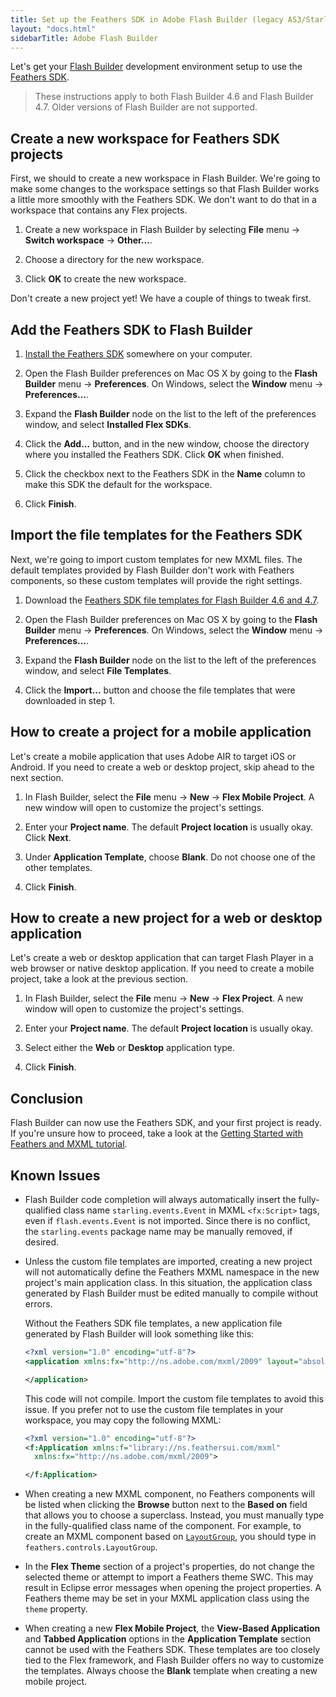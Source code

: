 ```yaml
---
title: Set up the Feathers SDK in Adobe Flash Builder (legacy AS3/Starling version)
layout: "docs.html"
sidebarTitle: Adobe Flash Builder
---
```


Let's get your [Flash Builder](https://en.wikipedia.org/wiki/Adobe_Flash_Builder) development environment setup to use the [Feathers SDK](/learn/as3-starling/sdk/).

> These instructions apply to both Flash Builder 4.6 and Flash Builder 4.7. Older versions of Flash Builder are not supported.

## Create a new workspace for Feathers SDK projects

First, we should to create a new workspace in Flash Builder. We're going to make some changes to the workspace settings so that Flash Builder works a little more smoothly with the Feathers SDK. We don't want to do that in a workspace that contains any Flex projects.

1. Create a new workspace in Flash Builder by selecting **File** menu → **Switch workspace** → **Other...**.

2. Choose a directory for the new workspace.

3. Click **OK** to create the new workspace.

Don't create a new project yet! We have a couple of things to tweak first.

## Add the Feathers SDK to Flash Builder

1. [Install the Feathers SDK](./installation-instructions.md) somewhere on your computer.

2. Open the Flash Builder preferences on Mac OS X by going to the **Flash Builder** menu → **Preferences**. On Windows, select the **Window** menu → **Preferences...**.

3. Expand the **Flash Builder** node on the list to the left of the preferences window, and select **Installed Flex SDKs**.

4. Click the **Add...** button, and in the new window, choose the directory where you installed the Feathers SDK. Click **OK** when finished.

5. Click the checkbox next to the Feathers SDK in the **Name** column to make this SDK the default for the workspace.

6. Click **Finish**.

## Import the file templates for the Feathers SDK

Next, we're going to import custom templates for new MXML files. The default templates provided by Flash Builder don't work with Feathers components, so these custom templates will provide the right settings.

1. Download the <a href="ide-file-templates/feathers-file-templates-flash-builder.xml" download>Feathers SDK file templates for Flash Builder 4.6 and 4.7</a>.

2. Open the Flash Builder preferences on Mac OS X by going to the **Flash Builder** menu → **Preferences**. On Windows, select the **Window** menu → **Preferences...**.

3. Expand the **Flash Builder** node on the list to the left of the preferences window, and select **File Templates**.

4. Click the **Import...** button and choose the file templates that were downloaded in step 1.

## How to create a project for a mobile application

Let's create a mobile application that uses Adobe AIR to target iOS or Android. If you need to create a web or desktop project, skip ahead to the next section.

1. In Flash Builder, select the **File** menu → **New** → **Flex Mobile Project**. A new window will open to customize the project's settings.

2. Enter your **Project name**. The default **Project location** is usually okay. Click **Next**.

3. Under **Application Template**, choose **Blank**. Do not choose one of the other templates.

4. Click **Finish**.

## How to create a new project for a web or desktop application

Let's create a web or desktop application that can target Flash Player in a web browser or native desktop application. If you need to create a mobile project, take a look at the previous section.

1. In Flash Builder, select the **File** menu → **New** → **Flex Project**. A new window will open to customize the project's settings.

2. Enter your **Project name**. The default **Project location** is usually okay.

3. Select either the **Web** or **Desktop** application type.

4. Click **Finish**.

## Conclusion

Flash Builder can now use the Feathers SDK, and your first project is ready. If you're unsure how to proceed, take a look at the [Getting Started with Feathers and MXML tutorial](./getting-started-mxml.md).

## Known Issues

- Flash Builder code completion will always automatically insert the fully-qualified class name `starling.events.Event` in MXML `<fx:Script>` tags, even if `flash.events.Event` is not imported. Since there is no conflict, the `starling.events` package name may be manually removed, if desired.

- Unless the custom file templates are imported, creating a new project will not automatically define the Feathers MXML namespace in the new project's main application class. In this situation, the application class generated by Flash Builder must be edited manually to compile without errors.

  Without the Feathers SDK file templates, a new application file generated by Flash Builder will look something like this:

  ```xml
  <?xml version="1.0" encoding="utf-8"?>
  <application xmlns:fx="http://ns.adobe.com/mxml/2009" layout="absolute">

  </application>
  ```

  This code will not compile. Import the custom file templates to avoid this issue. If you prefer not to use the custom file templates in your workspace, you may copy the following MXML:

  ```xml
  <?xml version="1.0" encoding="utf-8"?>
  <f:Application xmlns:f="library://ns.feathersui.com/mxml"
    xmlns:fx="http://ns.adobe.com/mxml/2009">

  </f:Application>
  ```

- When creating a new MXML component, no Feathers components will be listed when clicking the **Browse** button next to the **Based on** field that allows you to choose a superclass. Instead, you must manually type in the fully-qualified class name of the component. For example, to create an MXML component based on [`LayoutGroup`](../layout-group.md), you should type in `feathers.controls.LayoutGroup`.

- In the **Flex Theme** section of a project's properties, do not change the selected theme or attempt to import a Feathers theme SWC. This may result in Eclipse error messages when opening the project properties. A Feathers theme may be set in your MXML application class using the `theme` property.

- When creating a new **Flex Mobile Project**, the **View-Based Application** and **Tabbed Application** options in the **Application Template** section cannot be used with the Feathers SDK. These templates are too closely tied to the Flex framework, and Flash Builder offers no way to customize the templates. Always choose the **Blank** template when creating a new mobile project.
